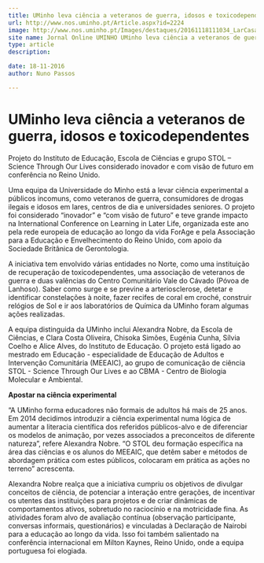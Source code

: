 ```yaml
---
title: UMinho leva ciência a veteranos de guerra, idosos e toxicodependentes
url: http://www.nos.uminho.pt/Article.aspx?id=2224
image: http://www.nos.uminho.pt/Images/destaques/20161118111034_LarCasadeSoPedroemBarroselasVianavisitadeAlexandraNobre.jpg
site name: Jornal Online UMINHO UMinho leva ciência a veteranos de guerra, idosos e toxicodependentes
type: article
description: 

date: 18-11-2016
author: Nuno Passos

---
```

# UMinho leva ciência a veteranos de guerra, idosos e toxicodependentes


  

Projeto do Instituto de Educação, Escola de Ciências e grupo STOL – Science Through Our Lives considerado inovador e com visão de futuro em conferência no Reino Unido.

Uma equipa da Universidade do Minho está a levar ciência experimental a públicos incomuns, como veteranos de guerra, consumidores de drogas ilegais e idosos em lares, centros de dia e universidades seniores. O projeto foi considerado “inovador” e “com visão de futuro” e teve grande impacto na International Conference on Learning in Later Life, organizada este ano pela rede europeia de educação ao longo da vida ForAge e pela Associação para a Educação e Envelhecimento do Reino Unido, com apoio da Sociedade Britânica de Gerontologia.

A iniciativa tem envolvido várias entidades no Norte, como uma instituição de recuperação de toxicodependentes, uma associação de veteranos de guerra e duas valências do Centro Comunitário Vale do Cávado (Póvoa de Lanhoso). Saber como surge e se previne a arteriosclerose, detetar e identificar constelações à noite, fazer recifes de coral em croché, construir relógios de Sol e ir aos laboratórios de Química da UMinho foram algumas ações realizadas.

A equipa distinguida da UMinho inclui Alexandra Nobre, da Escola de Ciências, e Clara Costa Oliveira, Chisoka Simões, Eugénia Cunha, Sílvia Coelho e Alice Alves, do Instituto de Educação. O projeto está ligado ao mestrado em Educação - especialidade de Educação de Adultos e Intervenção Comunitária (MEEAIC), ao grupo de comunicação de ciência STOL - Science Through Our Lives e ao CBMA - Centro de Biologia Molecular e Ambiental.

**Apostar na ciência experimental** 

“A UMinho forma educadores não formais de adultos há mais de 25 anos. Em 2014 decidimos introduzir a ciência experimental numa lógica de aumentar a literacia científica dos referidos públicos-alvo e de diferenciar os modelos de animação, por vezes associados a preconceitos de diferente natureza”, refere Alexandra Nobre. “O STOL deu formação específica na área das ciências e os alunos do MEEAIC, que detêm saber e métodos de abordagem prática com estes públicos, colocaram em prática as ações no terreno” acrescenta.

Alexandra Nobre realça que a iniciativa cumpriu os objetivos de divulgar conceitos de ciência, de potenciar a interação entre gerações, de incentivar os utentes das instituições para projetos e de criar dinâmicas de comportamentos ativos, sobretudo no raciocínio e na motricidade fina. As atividades foram alvo de avaliação contínua (observação participante, conversas informais, questionários) e vinculadas à Declaração de Nairobi para a educação ao longo da vida. Isso foi também salientado na conferência internacional em Milton Kaynes, Reino Unido, onde a equipa portuguesa foi elogiada.

